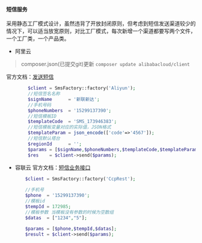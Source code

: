  #### 短信服务
采用静态工厂模式设计，虽然违背了开放封闭原则，但考虑到短信发送渠道较少的情况下，可以适当放宽原则，对比工厂模式，每次新增一个渠道都要写两个文件，一个工厂类，一个产品类。

 - 阿里云
>composer.json(已提交git)更新 `composer update alibabacloud/client`  

官方文档：[发送短信](https://help.aliyun.com/document_detail/101414.html?spm=a2c4g.11186623.6.616.321756e0Z0WXDo)

```php
        $client = SmsFactory::factory('Aliyun');
        //短信签名名称
        $signName      = '新联新达';
        //手机号码
        $phoneNumbers  = '15299137390';
        //短信模板ID
        $templateCode  = 'SMS_173946383';
        //短信模板变量对应的实际值，JSON格式
        $templateParam = json_encode(['code'=>'4567']);
        //短信默认塔台
        $regionId      = '';
        $params = [$signName,$phoneNumbers,$templateCode,$templateParam,$regionId];
        $res    = $client->send($params);
```  
    
 
 - 容联云
 官方文档：[短信业务接口](http://doc.yuntongxun.com/p/5a533de33b8496dd00dce07c)
 
 ```php
        $client = SmsFactory::factory('CcpRest');
        
        //手机号
        $phone  = '15299137390';
        //模板id
        $tempId = 172985;
        //模板参数 当模板没有参数的时候为空数组
        $datas  = ["1234","5"];
      
        $params = [$phone,$tempId,$datas];
        $result = $client->send($params);
```
